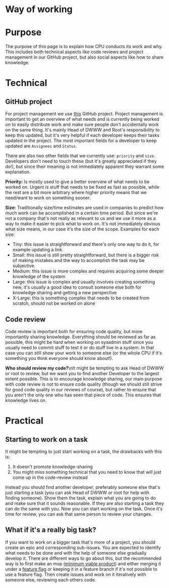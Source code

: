 # Way of working

# Purpose

The purpose of this page is to explain how CPU conducts its work and why. This includes both technical aspects like code reviews and project management in our GitHub project, but also social aspects like how to share knowledge.

# Technical

## GitHub project

For project management we use [this](https://github.com/orgs/Dsek-LTH/projects/7/) GitHub project. Project management is important to get an overview of what needs and is currently being worked on to easily distribute work and make sure people don't accidentally work on the same thing. It's mainly Head of DWWW and Root's responsibility to keep this updated, but it's very helpful if each developer keeps their tasks updated in the project. The most important fields for a developer to keep updated are `Assignees` and `Status`. 

There are also two other fields that we currently use: `priority` and `size`. Developers don't need to touch these (but it's greatly appreciated if they do!), but since their meaning is not immediately apparent they warrant some explanation.

**Priority:** Is mostly used to give a better overview of what needs to be worked on. Urgent is stuff that needs to be fixed as fast as possible, while the rest are a bit more arbitrary where higher priority means that we need/want to work on something sooner.

**Size:** Traditionally size/time estimates are used in companies to predict how much work can be accomplished in a certain time period. But since we're not a company that's not really as relevant to us and we use it more as a way to make it easier to pick what to work on. It's not immediately obvious what size means, in our case it's the size of the scope. Examples for each size:

* Tiny: this issue is straightforward and there's only one way to do it, for example updating a link.
* Small: this issue is still pretty straightforward, but there is a bigger risk of making mistakes and the way to accomplish the task may be subjective. 
* Medium: this issue is more complex and requires acquiring some deeper knowledge of the system
* Large: this issue is complex and usually involves creating something new, it's usually a good idea to consult someone else both for knowledge sharing and getting a new perspective
* X-Large: this is something complex that needs to be created from scratch, should not be worked on alone

## Code review

Code review is important both for ensuring code quality, but more importantly sharing knowledge. Everything should be reviewed as far as possible, this might be hard when working on sysadmin stuff since you usually need to commit stuff to test it or do stuff live in a system. In that case you can still show your work to someone else (or the whole CPU if it's something you think everyone should know about!).

**Who should review my code?**\nIt might be tempting to ask Head of DWWW or root to review, but we want you to find another Developer to the largest extent possible. This is to encourage knowledge sharing, our main purpose with code review is not to ensure code quality (though we should still strive for good code quality in our reviews of course), but rather to ensure that you aren't the only one who has seen that piece of code. This ensures that knowledge lives on. 

# Practical

## Starting to work on a task

It might be tempting to just start working on a task, the drawbacks with this is:


1. It doesn't promote knowledge-sharing
2. You might miss something technical that you need to know that will just come up in the code-review instead

Instead you should find another developer, preferably someone else that's just starting a task (you can ask Head of DWWW or root for help with finding someone). Show them the task, explain what you are going to do and make sure that it sounds reasonable. If they are also starting a task they can do the same with you. Now you can start working on the task. Once it's time for review, you can ask that same person to review your changes.

## What if it's a really big task?

If you want to work on a bigger task that's more of a project, you should create an epic and corresponding sub-issues.  You are expected to identify what needs to be done and with the help of someone else gradually develop it. There are different ways to go about this, but the recommended way is to first make an mvp ([minimum viable product](https://en.wikipedia.org/wiki/Minimum_viable_product)) and either merging it under a [feature flag](./../Guides/web/Feature%20flags.md) or keeping it in a feature branch if it's not possible to use a feature flag. Then create issues and work on it iteratively with someone else, reviewing each others code.